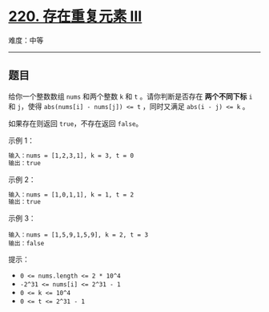 # [220. 存在重复元素 III](https://leetcode-cn.com/problems/house-robber-ii)

难度：中等

---

## 题目

给你一个整数数组 `nums` 和两个整数 `k` 和 `t` 。请你判断是否存在 **两个不同下标** `i` 和 `j`，使得 `abs(nums[i] - nums[j]) <= t` ，同时又满足 `abs(i - j) <= k` 。

如果存在则返回 `true`，不存在返回 `false`。

示例 1：

```txt
输入：nums = [1,2,3,1], k = 3, t = 0
输出：true
```

示例 2：

```txt
输入：nums = [1,0,1,1], k = 1, t = 2
输出：true
```

示例 3：

```txtx
输入：nums = [1,5,9,1,5,9], k = 2, t = 3
输出：false
```

提示：

- `0 <= nums.length <= 2 * 10^4`
- `-2^31 <= nums[i] <= 2^31 - 1`
- `0 <= k <= 10^4`
- `0 <= t <= 2^31 - 1`
